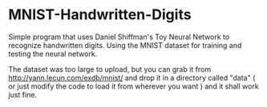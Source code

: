 # MNIST-Handwritten-Digits
Simple program that uses Daniel Shiffman's Toy Neural Network to recognize handwritten digits. Using the MNIST dataset for training and testing the neural network.

The dataset was too large to upload, but you can grab it from http://yann.lecun.com/exdb/mnist/ and drop it in a directory called "data" ( or just modify the code to load it from wherever you want ) and it shall work just fine.
